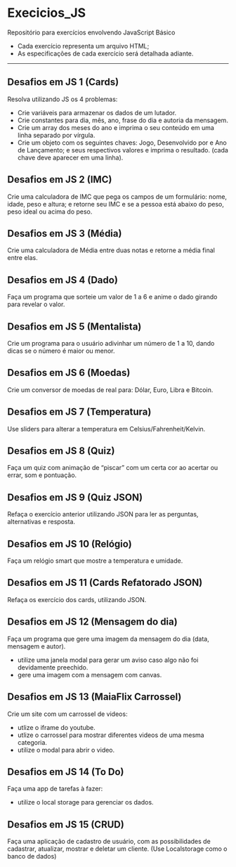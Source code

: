 # Execicios_JS
Repositório para exercícios envolvendo JavaScript Básico
- Cada exercício representa um arquivo HTML;
- As especificações de cada exercício será detalhada adiante.
___
## Desafios em JS 1 (Cards)
Resolva utilizando JS os 4 problemas:
- Crie variáveis para armazenar os dados de um lutador.
- Crie constantes para dia, mês, ano, frase do dia e autoria da mensagem.
- Crie um array dos meses do ano e imprima o seu conteúdo em uma linha separado por vírgula.
- Crie um objeto com os seguintes chaves: Jogo, Desenvolvido por e Ano de Lançamento; e seus respectivos valores e imprima o resultado. (cada chave deve aparecer em uma linha).
## Desafios em JS 2 (IMC)
Crie uma calculadora de IMC que pega os campos de um formulário: nome, idade, peso e altura; e retorne seu IMC e se a pessoa está abaixo do peso, peso ideal ou acima do peso.
## Desafios em JS 3 (Média)
Crie uma calculadora de Média entre duas notas e retorne a média final entre elas.
## Desafios em JS 4 (Dado)
Faça um programa que sorteie um valor de 1 a 6 e anime o dado girando para revelar o valor.
## Desafios em JS 5 (Mentalista)
Crie um programa para o usuário adivinhar um número de 1 a 10, dando dicas se o número é maior ou menor.
## Desafios em JS 6 (Moedas)
Crie um conversor de moedas de real para: Dólar, Euro, Libra e Bitcoin.
## Desafios em JS 7 (Temperatura)
Use sliders para alterar a temperatura em Celsius/Fahrenheit/Kelvin.
## Desafios em JS 8 (Quiz)
Faça um quiz com animação de “piscar”  com um certa cor ao acertar ou errar, som e pontuação.
## Desafios em JS 9 (Quiz JSON)
Refaça o exercício anterior utilizando JSON para ler as perguntas, alternativas e resposta.
## Desafios em JS 10 (Relógio)
Faça um relógio smart que mostre a temperatura e umidade.
## Desafios em JS 11 (Cards Refatorado JSON)
Refaça os exercício dos cards, utilizando JSON.
## Desafios em JS 12 (Mensagem do dia)
Faça um programa que gere uma imagem da mensagem do dia (data, mensagem e autor).
- utilize uma janela modal para gerar um aviso caso algo não foi devidamente preechido.
- gere uma imagem com a mensagem com canvas.
## Desafios em JS 13 (MaiaFlix Carrossel)
Crie um site com um carrossel de videos:
- utlize o iframe do youtube.
- utlize o carrossel para mostrar diferentes videos de uma mesma categoria.
- utilize o modal para abrir o video.
## Desafios em JS 14 (To Do)
Faça uma app de tarefas à fazer:
- utilize o local storage para gerenciar os dados.
## Desafios em JS 15 (CRUD)
Faça uma aplicação de cadastro de usuário, com as possibilidades de cadastrar, atualizar, mostrar e deletar um cliente. (Use Localstorage como o banco de dados)



